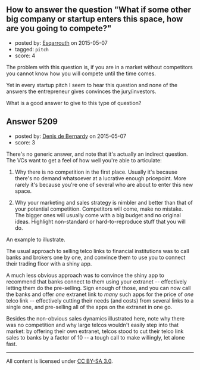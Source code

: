 ## How to answer the question "What if some other big company or startup enters this space, how are you going to compete?"

- posted by: [Esqarrouth](https://stackexchange.com/users/3055586/esqarrouth) on 2015-05-07
- tagged: `pitch`
- score: 4

The problem with this question is, if you are in a market without competitors you cannot know how you will compete until the time comes. 

Yet in every startup pitch I seem to hear this question and none of the answers the entrepreneur gives convinces the jury/investors.

What is a good answer to give to this type of question?


## Answer 5209

- posted by: [Denis de Bernardy](https://stackexchange.com/users/182468/denis-de-bernardy) on 2015-05-07
- score: 3

There's no generic answer, and note that it's actually an indirect question. The VCs want to get a feel of how well you're able to articulate:

1. Why there is no competition in the first place. Usually it's because there's no demand whatsoever at a lucrative enough pricepoint. More rarely it's because you're one of several who are about to enter this new space.

2. Why your marketing and sales strategy is nimbler and better than that of your potential competition. Competitors will come, make no mistake. The bigger ones will usually come with a big budget and no original ideas. Highlight non-standard or hard-to-reproduce stuff that you will do.

An example to illustrate.

The usual approach to selling telco links to financial institutions was to call banks and brokers one by one, and convince them to use you to connect their trading floor with a shiny app.

A much less obvious approach was to convince the shiny app to recommend that banks connect to them using your extranet -- effectively letting them do the pre-selling. Sign enough of those, and you can now call the banks and offer *one* extranet link to *many* such apps for the price of *one* telco link -- effectively cutting their needs (and costs) from several links to a single one, and pre-selling all of the apps on the extranet in one go.

Besides the non-obvious sales dynamics illustrated here, note why there was no competition and why large telcos wouldn't easily step into that market: by offering their own extranet, telcos stood to cut their telco link sales to banks by a factor of 10 -- a tough call to make willingly, let alone fast.



---

All content is licensed under [CC BY-SA 3.0](https://creativecommons.org/licenses/by-sa/3.0/).
